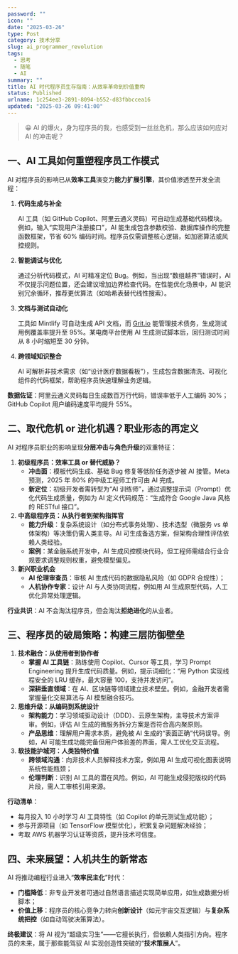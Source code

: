 ```yaml
---
password: ""
icon: ""
date: "2025-03-26"
type: Post
category: 技术分享
slug: ai_programmer_revolution
tags:
  - 思考
  - 随笔
  - AI
summary: ""
title: AI 时代程序员生存指南：从效率革命到价值重构
status: Published
urlname: 1c254ee3-2891-8094-b552-d83fbbccea16
updated: "2025-03-26 09:41:00"
---
```


> 😀 AI 的爆火，身为程序员的我，也感受到一丝丝危机，那么应该如何应对 AI 的冲击呢？

## 一、AI 工具如何重塑程序员工作模式

AI 对程序员的影响已从**效率工具**演变为**能力扩展引擎**，其价值渗透至开发全流程：

1. **代码生成与补全**

   AI 工具（如 GitHub Copilot、阿里云通义灵码）可自动生成基础代码模块。例如，输入“实现用户注册接口”，AI 能生成包含参数校验、数据库操作的完整函数框架，节省 60% 编码时间。程序员仅需调整核心逻辑，如加密算法或风控规则。

2. **智能调试与优化**

   通过分析代码模式，AI 可精准定位 Bug。例如，当出现“数组越界”错误时，AI 不仅提示问题位置，还会建议增加边界检查代码。在性能优化场景中，AI 能识别冗余循环，推荐更优算法（如哈希表替代线性搜索）。

3. **文档与测试自动化**

   工具如 Mintlify 可自动生成 API 文档，而 [Grit.io](http://grit.io/) 能管理技术债务，生成测试用例覆盖率提升至 95%。某电商平台使用 AI 生成测试脚本后，回归测试时间从 8 小时缩短至 30 分钟。

4. **跨领域知识整合**

   AI 可解析非技术需求（如“设计医疗数据看板”），生成包含数据清洗、可视化组件的代码框架，帮助程序员快速理解业务逻辑。

**数据佐证**：阿里云通义灵码每日生成数百万行代码，错误率低于人工编码 30%；GitHub Copilot 用户编码速度平均提升 55%。

## 二、取代危机 or 进化机遇？职业形态的再定义

AI 对程序员职业的影响呈现**分层冲击**与**角色升级**的双重特征：

1. **初级程序员：效率工具 or 替代威胁？**
   - **冲击面**：模板代码生成、基础 Bug 修复等低阶任务逐步被 AI 接管。Meta 预测，2025 年 80% 的中级工程师工作可由 AI 完成。
   - **新定位**：初级开发者需转型为“AI 训练师”，通过调整提示词（Prompt）优化代码生成质量，例如为 AI 定义代码规范：“生成符合 Google Java 风格的 RESTful 接口”。
2. **中高级程序员：从执行者到架构指挥官**
   - **能力升级**：复杂系统设计（如分布式事务处理）、技术选型（微服务 vs 单体架构）等决策仍需人类主导。AI 可生成备选方案，但架构合理性评估依赖人类经验。
   - **案例**：某金融系统开发中，AI 生成风控模块代码，但工程师需结合行业合规要求调整规则权重，避免模型偏见。
3. **新兴职业机会**
   - **AI 伦理审查员**：审核 AI 生成代码的数据隐私风险（如 GDPR 合规性）；
   - **人机协作专家**：设计 AI 与人类协同流程，例如用 AI 生成原型代码，人工优化异常处理逻辑。

**行业共识**：AI 不会淘汰程序员，但会淘汰**拒绝进化**的从业者。

## 三、程序员的破局策略：构建三层防御壁垒

1. **技术融合：从使用者到协作者**
   - **掌握 AI 工具链**：熟练使用 Copilot、Cursor 等工具，学习 Prompt Engineering 提升生成代码质量。例如，提示词细化：“用 Python 实现线程安全的 LRU 缓存，最大容量 100，支持并发访问”。
   - **深耕垂直领域**：在 AI、区块链等领域建立技术壁垒。例如，金融开发者需掌握量化交易算法与 AI 模型融合技巧。
2. **思维升级：从编码到系统设计**
   - **架构能力**：学习领域驱动设计（DDD）、云原生架构，主导技术方案评审。例如，评估 AI 生成的微服务拆分方案是否符合高内聚原则。
   - **产品思维**：理解用户需求本质，避免被 AI 生成的“表面正确”代码误导。例如，AI 可能生成功能完备但用户体验差的界面，需人工优化交互流程。
3. **软技能护城河：人类独特价值**
   - **跨领域沟通**：向非技术人员解释技术方案，例如用 AI 生成可视化图表说明系统性能瓶颈；
   - **伦理判断**：识别 AI 工具的潜在风险。例如，AI 可能生成侵犯版权的代码片段，需人工审核引用来源。

**行动清单**：

- 每月投入 10 小时学习 AI 工具特性（如 Copilot 的单元测试生成功能）；
- 参与开源项目（如 TensorFlow 模型优化），积累复杂问题解决经验；
- 考取 AWS 机器学习认证等资质，提升技术可信度。

## 四、未来展望：人机共生的新常态

AI 将推动编程行业进入“**效率民主化**”时代：

- **门槛降低**：非专业开发者可通过自然语言描述实现简单应用，如生成数据分析脚本；
- **价值上移**：程序员的核心竞争力转向**创新设计**（如元宇宙交互逻辑）与**复杂系统把控**（如自动驾驶决策算法）。

**终极建议**：将 AI 视为“超级实习生”——它擅长执行，但依赖人类指引方向。程序员的未来，属于那些能驾驭 AI 实现创造性突破的“**技术策展人**”。
